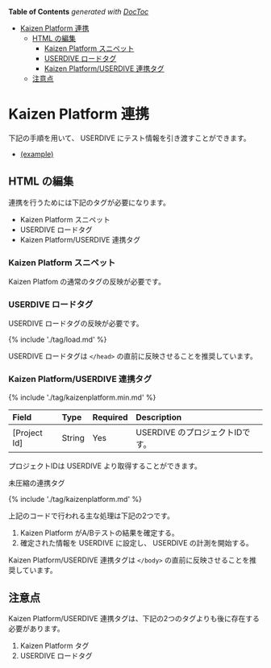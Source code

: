 <!-- START doctoc generated TOC please keep comment here to allow auto update -->
<!-- DON'T EDIT THIS SECTION, INSTEAD RE-RUN doctoc TO UPDATE -->
**Table of Contents**  *generated with [DocToc](https://github.com/thlorenz/doctoc)*

- [Kaizen Platform 連携](#kaizen-platform-%E9%80%A3%E6%90%BA)
  - [HTML の編集](#html-%E3%81%AE%E7%B7%A8%E9%9B%86)
    - [Kaizen Platform スニペット](#kaizen-platform-%E3%82%B9%E3%83%8B%E3%83%9A%E3%83%83%E3%83%88)
    - [USERDIVE ロードタグ](#userdive-%E3%83%AD%E3%83%BC%E3%83%89%E3%82%BF%E3%82%B0)
    - [Kaizen Platform/USERDIVE 連携タグ](#kaizen-platformuserdive-%E9%80%A3%E6%90%BA%E3%82%BF%E3%82%B0)
  - [注意点](#%E6%B3%A8%E6%84%8F%E7%82%B9)

<!-- END doctoc generated TOC please keep comment here to allow auto update -->

# Kaizen Platform 連携

下記の手順を用いて、 USERDIVE にテスト情報を引き渡すことができます。

- [(example)](https://uncovertruth.github.io/examples/integration/kaizenplatform.html)

## HTML の編集

連携を行うためには下記のタグが必要になります。

- Kaizen Platform スニペット
- USERDIVE ロードタグ
- Kaizen Platform/USERDIVE 連携タグ

### Kaizen Platform スニペット

Kaizen Platfom の通常のタグの反映が必要です。

### USERDIVE ロードタグ

USERDIVE ロードタグの反映が必要です。

{% include './tag/load.md' %}

USERDIVE ロードタグは `</head>` の直前に反映させることを推奨しています。

### Kaizen Platform/USERDIVE 連携タグ

{% include './tag/kaizenplatform.min.md' %}

| Field        | Type   | Required | Description                     |
|:-------------|:-------|:---------|:--------------------------------|
| [Project Id] | String | Yes      | USERDIVE のプロジェクトIDです。 |

プロジェクトIDは USERDIVE より取得することができます。

未圧縮の連携タグ

{% include './tag/kaizenplatform.md' %}

上記のコードで行われる主な処理は下記の2つです。

1. Kaizen Platform がA/Bテストの結果を確定する。
1. 確定された情報を USERDIVE に設定し、 USERDIVE の計測を開始する。

Kaizen Platform/USERDIVE 連携タグは `</body>` の直前に反映させることを推奨しています。

## 注意点

Kaizen Platform/USERDIVE 連携タグは、下記の2つのタグよりも後に存在する必要があります。

1. Kaizen Platform タグ
1. USERDIVE ロードタグ
